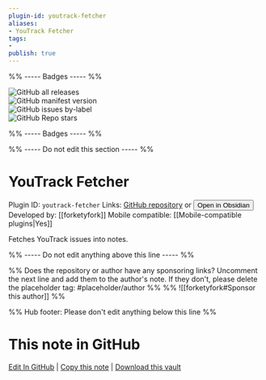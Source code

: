 ```yaml
---
plugin-id: youtrack-fetcher
aliases:
- YouTrack Fetcher
tags: 
- 
publish: true
---
```


%% ----- Badges ----- %%

![GitHub all releases](https://img.shields.io/github/downloads/forketyfork/obsidian-youtrack-fetcher/total?color=573E7A&logo=github&style=for-the-badge)   
![GitHub manifest version](https://img.shields.io/github/manifest-json/v/forketyfork/obsidian-youtrack-fetcher?color=573E7A&logo=github&style=for-the-badge)   
![GitHub issues by-label](https://img.shields.io/github/issues/forketyfork/obsidian-youtrack-fetcher/help%20wanted?color=573E7A&logo=github&style=for-the-badge)   
![GitHub Repo stars](https://img.shields.io/github/stars/forketyfork/obsidian-youtrack-fetcher?color=573E7A&logo=github&style=for-the-badge)

%% ----- Badges ----- %%

%% ----- Do not edit this section ----- %%

# YouTrack Fetcher

Plugin ID: `youtrack-fetcher`
Links: [GitHub repository](https://github.com/forketyfork/obsidian-youtrack-fetcher) or [<button id=HH>Open in Obsidian</button>](obsidian://show-plugin?id=youtrack-fetcher)
Developed by: [[forketyfork]]
Mobile compatible: [[Mobile-compatible plugins|Yes]]

Fetches YouTrack issues into notes.

%% ----- Do not edit anything above this line ----- %% 

%% Does the repository or author have any sponsoring links? Uncomment the next line and add them to the author's note. If they don't, please delete the placeholder tag: #placeholder/author %%
%% ![[forketyfork#Sponsor this author]] %%

%% Hub footer: Please don't edit anything below this line %%

# This note in GitHub

<span class="git-footer">[Edit In GitHub](https://github.dev/obsidian-community/obsidian-hub/blob/main/02%20-%20Community%20Expansions/02.05%20All%20Community%20Expansions/Plugins/youtrack-fetcher.md "git-hub-edit-note") | [Copy this note](https://raw.githubusercontent.com/obsidian-community/obsidian-hub/main/02%20-%20Community%20Expansions/02.05%20All%20Community%20Expansions/Plugins/youtrack-fetcher.md "git-hub-copy-note") | [Download this vault](https://github.com/obsidian-community/obsidian-hub/archive/refs/heads/main.zip "git-hub-download-vault") </span>
